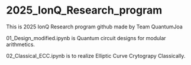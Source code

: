 # 2025_IonQ_Research_program
This is 2025 IonQ Research program github made by Team QuantumJoa


01_Design_modified.ipynb is Quantum circuit designs for modular arithmetics.

02_Classical_ECC.ipynb is to realize Elliptic Curve Crytograpy Classically.
